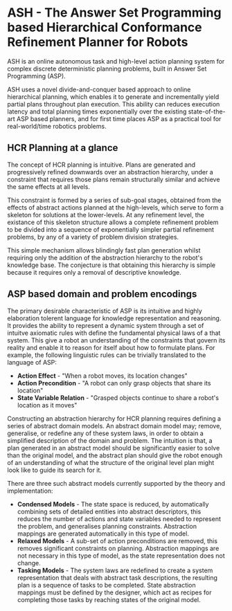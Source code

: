 # ASH - The Answer Set Programming based Hierarchical Conformance Refinement Planner for Robots

ASH is an online autonomous task and high-level action planning system for complex discrete deterministic planning problems, built in Answer Set Programming (ASP).

ASH uses a novel divide-and-conquer based approach to online hierarchical planning, which enables it to generate and incrementally yield partial plans throughout plan execution.
This ability can reduces execution latency and total planning times exponentially over the existing state-of-the-art ASP based planners, and for first time places ASP as a practical tool for real-world/time robotics problems.

## HCR Planning at a glance

The concept of HCR planning is intuitive.
Plans are generated and progressively refined downwards over an abstraction hierarchy, under a constraint that requires those plans remain structurally similar and achieve the same effects at all levels.

This constraint is formed by a series of sub-goal stages, obtained from the effects of abstract actions planned at the high-levels, which serve to form a skeleton for solutions at the lower-levels.
At any refinement level, the existance of this skeleton structure allows a complete refinement problem to be divided into a sequence of exponentially simpler partial refinement problems, by any of a variety of problem division strategies.

This simple mechanism allows blindingly fast plan generation whilst requiring only the addition of the abstraction hierarchy to the robot's knowledge base.
The conjecture is that obtaining this hierarchy is simple because it requires only a removal of descriptive knowledge.

## ASP based domain and problem encodings

The primary desirable characteristic of ASP is its intuitive and highly elaboration tolerent language for knowledge representation and reasoning.
It provides the ability to represent a dynamic system through a set of intuitve axiomatic rules with define the fundamental physical laws of a that system.
This give a robot an understanding of the constraints that govern its reality and enable it to reason for itself about how to formulate plans.
For example, the following linguistic rules can be trivially translated to the language of ASP:
* __Action Effect__ - "When a robot moves, its location changes"
* __Action Precondition__ - "A robot can only grasp objects that share its location"
* __State Variable Relation__ - "Grasped objects continue to share a robot's location as it moves"

Constructing an abstraction hierarchy for HCR planning requires defining a series of abstract domain models.
An abstract domain model may; remove, generalise, or redefine any of these system laws, in order to obtain a simplified description of the domain and problem.
The intuition is that, a plan generated in an abstract model should be significantly easier to solve than the original model, and the abstract plan should give the robot enough of an understanding of what the structure of the original level plan might look like to guide its search for it.

There are three such abstract models currently supported by the theory and implementation:
* __Condensed Models__ - The state space is reduced, by automatically combining sets of detailed entities into abstract descriptors, this reduces the number of actions and state variables needed to represent the problem, and generalises planning constraints. Abstraction mappings are generated automatically in this type of model.
* __Relaxed Models__ - A sub-set of action preconditions are removed, this removes significant constraints on planning. Abstraction mappings are not necessary in this type of model, as the state representation does not change.
* __Tasking Models__ - The system laws are redefined to create a system representation that deals with abstract task descriptions, the resulting plan is a sequence of tasks to be completed. State abstraction mappings must be defined by the designer, which act as recipes for completing those tasks by reaching states of the original model.
